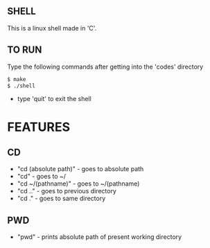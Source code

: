 ## SHELL

This is a linux shell made in 'C'. 

## TO RUN 

Type the following commands after getting into the 'codes' directory

```sh
$ make
$ ./shell
```

- type 'quit' to exit the shell

# FEATURES

## CD

    
  - "cd (absolute path)" - goes to absolute path
  - "cd" - goes to ~/
  - "cd ~/(pathname)" - goes to ~/(pathname)
  - "cd .." - goes to previous directory
  - "cd ." - goes to same directory
 
## PWD

  - "pwd" - prints absolute path of present working directory
